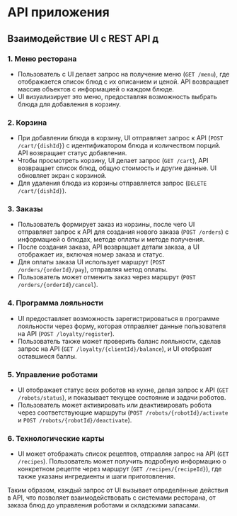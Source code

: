 # API приложения

<swagger-ui src= "https://raw.githubusercontent.com/doriansweet/otus_project//master/docs/assets/api.yaml" />

## Взаимодействие UI с REST API д

### 1. **Меню ресторана**
- Пользователь с UI делает запрос на получение меню (`GET /menu`), где отображается список блюд с их описанием и ценой. API возвращает массив объектов с информацией о каждом блюде.
- UI визуализирует это меню, предоставляя возможность выбрать блюда для добавления в корзину.

### 2. **Корзина**
- При добавлении блюда в корзину, UI отправляет запрос к API (`POST /cart/{dishId}`) с идентификатором блюда и количеством порций. API возвращает статус добавления.
- Чтобы просмотреть корзину, UI делает запрос (`GET /cart`), API возвращает список блюд, общую стоимость и другие данные. UI обновляет экран с корзиной.
- Для удаления блюда из корзины отправляется запрос (`DELETE /cart/{dishId}`).

### 3. **Заказы**
- Пользователь формирует заказ из корзины, после чего UI отправляет запрос к API для создания нового заказа (`POST /orders`) с информацией о блюдах, методе оплаты и методе получения.
- После создания заказа, API возвращает детали заказа, а UI отображает их, включая номер заказа и статус.
- Для оплаты заказа UI использует маршрут (`POST /orders/{orderId}/pay`), отправляя метод оплаты.
- Пользователь может отменить заказ через маршрут (`POST /orders/{orderId}/cancel`).

### 4. **Программа лояльности**
- UI предоставляет возможность зарегистрироваться в программе лояльности через форму, которая отправляет данные пользователя на API (`POST /loyalty/register`).
- Пользователь также может проверить баланс лояльности, сделав запрос на API (`GET /loyalty/{clientId}/balance`), и UI отобразит оставшиеся баллы.

### 5. **Управление роботами**
- UI отображает статус всех роботов на кухне, делая запрос к API (`GET /robots/status`), и показывает текущее состояние и задачи роботов.
- Пользователь может активировать или деактивировать робота через соответствующие маршруты (`POST /robots/{robotId}/activate` и `POST /robots/{robotId}/deactivate`).
  
### 6. **Технологические карты**
- UI может отображать список рецептов, отправляя запрос на API (`GET /recipes`). Пользователь может получить подробную информацию о конкретном рецепте через маршрут (`GET /recipes/{recipeId}`), где также указаны ингредиенты и шаги приготовления.

Таким образом, каждый запрос от UI вызывает определённые действия в API, что позволяет взаимодействовать с системами ресторана, от заказа блюд до управления роботами и складскими запасами.